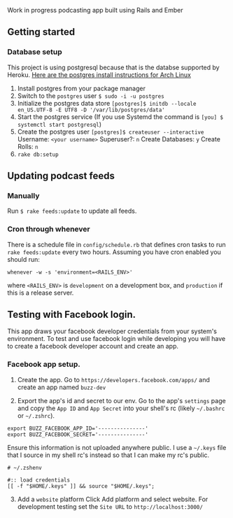 Work in progress podcasting app built using Rails and Ember

## Getting started

### Database setup

This project is using postgresql because that is the databse supported by
Heroku. [Here are the postgres install instructions for Arch Linux](https://wiki.archlinux.org/index.php/Postgres)

1. Install postgres from your package manager
2. Switch to the `postgres` user
   `$ sudo -i -u postgres`
3. Initialize the postgres data store
  `[postgres]$ initdb --locale en_US.UTF-8 -E UTF8 -D '/var/lib/postgres/data'`
4. Start the postgres service (If you use Systemd the command is `[you] $ systemctl start postgresql`)
5. Create the postgres user
  `[postgres]$ createuser --interactive`
  Username:  `<your username>`
  Superuser?: `n`
  Create Databases: `y`
  Create Rolls: `n`
6. `rake db:setup`

## Updating podcast feeds

### Manually

Run `$ rake feeds:update` to update all feeds.

### Cron through whenever

There is a schedule file in `config/schedule.rb` that defines cron tasks to run
`rake feeds:update` every two hours. Assuming you have cron enabled you should run:

`whenever -w -s 'environment=<RAILS_ENV>'`

where `<RAILS_ENV>` is `development` on a development box, and `production` if this is
a release server.

## Testing with Facebook login.

This app draws your facebook developer credentials from your system's
environment. To test and use facebook login while developing you will have
to create a facebook developer account and create an app.

### Facebook app setup.

1. Create the app.
   Go to `https://developers.facebook.com/apps/` and create an app named
  `buzz-dev`

2. Export the app's id and secret to our env.
   Go to the app's `settings` page and copy the `App ID` and `App Secret`
   into your shell's rc (likely `~/.bashrc` or `~/.zshrc`).

  ```
  export BUZZ_FACEBOOK_APP_ID='---------------'
  export BUZZ_FACEBOOK_SECRET='---------------'
  ```

  Ensure this information is not uploaded anywhere public. I use a `~/.keys`
  file that I source in my shell rc's instead so that I can make my rc's
  public.

  ```
  # ~/.zshenv

  #:: load credentials
  [[ -f "$HOME/.keys" ]] && source "$HOME/.keys";
  ```

3. Add a `website` platform
   Click Add platform and select website. For development testing set the 
  `Site URL` to `http://localhost:3000/`

